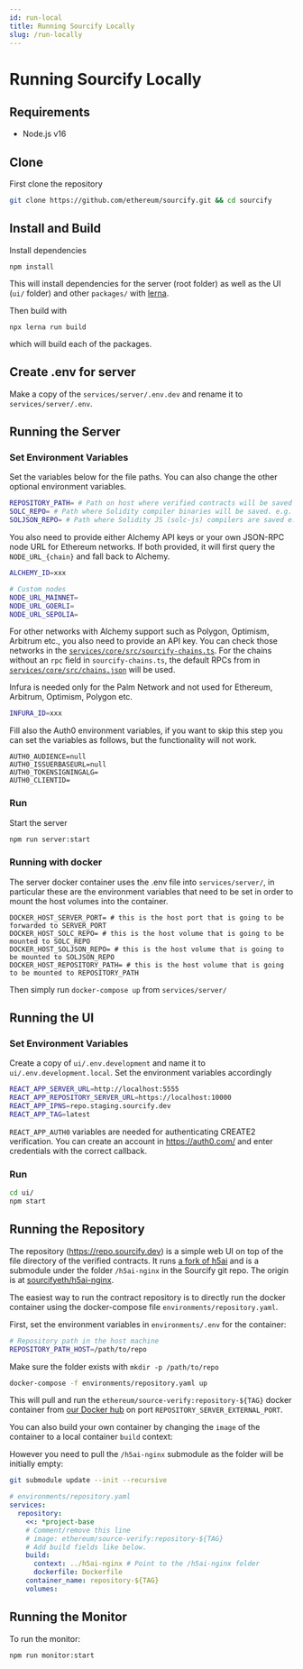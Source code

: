 ```yaml
---
id: run-local
title: Running Sourcify Locally
slug: /run-locally
---
```


# Running Sourcify Locally

## Requirements

- Node.js v16

## Clone

First clone the repository

```bash
git clone https://github.com/ethereum/sourcify.git && cd sourcify
```

## Install and Build

Install dependencies

```
npm install
```

This will install dependencies for the server (root folder) as well as the UI (`ui/` folder) and other `packages/` with [lerna](https://lerna.js.org/docs/introduction).

Then build with

```
npx lerna run build
```

which will build each of the packages.

## Create .env for server

Make a copy of the `services/server/.env.dev` and rename it to `services/server/.env`.

## Running the Server

### Set Environment Variables

Set the variables below for the file paths. You can also change the other optional environment variables.

```bash
REPOSITORY_PATH= # Path on host where verified contracts will be saved e.g. /home/user/sourcify/repository
SOLC_REPO= # Path where Solidity compiler binaries will be saved. e.g. /home/user/solc/linux-amd64
SOLJSON_REPO= # Path where Solidity JS (solc-js) compilers are saved e.g. /home/user/solc/js
```

You also need to provide either Alchemy API keys or your own JSON-RPC node URL for Ethereum networks. If both provided, it will first query the `NODE_URL_{chain}` and fall back to Alchemy.

```bash
ALCHEMY_ID=xxx
```

```bash
# Custom nodes
NODE_URL_MAINNET=
NODE_URL_GOERLI=
NODE_URL_SEPOLIA=
```

For other networks with Alchemy support such as Polygon, Optimism, Arbitrum etc., you also need to provide an API key. You can check those networks in the [`services/core/src/sourcify-chains.ts`](https://github.com/ethereum/sourcify/blob/staging/src/sourcify-chains.ts#L113). For the chains without an `rpc` field in `sourcify-chains.ts`, the default RPCs from in [`services/core/src/chains.json`](https://github.com/ethereum/sourcify/blob/staging/src/chains.json) will be used.

Infura is needed only for the Palm Network and not used for Ethereum, Arbitrum, Optimism, Polygon etc.

```bash
INFURA_ID=xxx
```

Fill also the Auth0 environment variables, if you want to skip this step you can set the variables as follows, but the functionality will not work.

```
AUTH0_AUDIENCE=null
AUTH0_ISSUERBASEURL=null
AUTH0_TOKENSIGNINGALG=
AUTH0_CLIENTID=
```

### Run

Start the server

```bash
npm run server:start
```

### Running with docker

The server docker container uses the .env file into `services/server/`, in particular these are the environment variables that need to be set in order to mount the host volumes into the container.

```
DOCKER_HOST_SERVER_PORT= # this is the host port that is going to be forwarded to SERVER_PORT
DOCKER_HOST_SOLC_REPO= # this is the host volume that is going to be mounted to SOLC_REPO
DOCKER_HOST_SOLJSON_REPO= # this is the host volume that is going to be mounted to SOLJSON_REPO
DOCKER_HOST_REPOSITORY_PATH= # this is the host volume that is going to be mounted to REPOSITORY_PATH
```

Then simply run `docker-compose up` from `services/server/`

## Running the UI

### Set Environment Variables

Create a copy of `ui/.env.development` and name it to `ui/.env.development.local`. Set the environment variables accordingly

```bash
REACT_APP_SERVER_URL=http://localhost:5555
REACT_APP_REPOSITORY_SERVER_URL=https://localhost:10000
REACT_APP_IPNS=repo.staging.sourcify.dev
REACT_APP_TAG=latest
```

`REACT_APP_AUTH0` variables are needed for authenticating CREATE2 verification. You can create an account in https://auth0.com/ and enter credentials with the correct callback.

### Run

```bash
cd ui/
npm start
```

## Running the Repository

The repository (https://repo.sourcify.dev) is a simple web UI on top of the file directory of the verified contracts. It runs [a fork of h5ai](https://github.com/sourcifyeth/h5ai) and is a submodule under the folder `/h5ai-nginx` in the Sourcify git repo. The origin is at [sourcifyeth/h5ai-nginx](https://github.com/sourcifyeth/h5ai-nginx/).

The easiest way to run the contract repository is to directly run the docker container using the docker-compose file `environments/repository.yaml`.

First, set the environment variables in `environments/.env` for the container:

```bash
# Repository path in the host machine
REPOSITORY_PATH_HOST=/path/to/repo
```

Make sure the folder exists with `mkdir -p /path/to/repo`

```bash
docker-compose -f environments/repository.yaml up
```

This will pull and run the `ethereum/source-verify:repository-${TAG}` docker container from [our Docker hub](https://hub.docker.com/r/ethereum/source-verify) on port `REPOSITORY_SERVER_EXTERNAL_PORT`.

You can also build your own container by changing the `image` of the container to a local container `build` context:

However you need to pull the `/h5ai-nginx` submodule as the folder will be initially empty:

```bash
git submodule update --init --recursive
```

```yaml
# environments/repository.yaml
services:
  repository:
    <<: *project-base
    # Comment/remove this line
    # image: ethereum/source-verify:repository-${TAG}
    # Add build fields like below.
    build:
      context: ../h5ai-nginx # Point to the /h5ai-nginx folder
      dockerfile: Dockerfile
    container_name: repository-${TAG}
    volumes:
```

## Running the Monitor

To run the monitor:

```
npm run monitor:start
```
